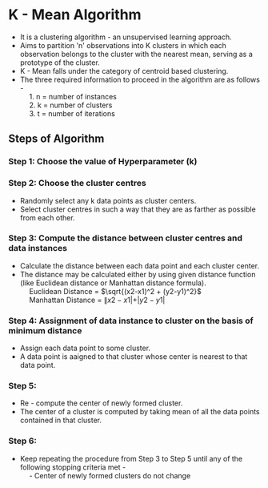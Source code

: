 # K - Mean Algorithm
- It is a clustering algorithm - an unsupervised learning approach.
- Aims to partition 'n' observations into K clusters in which each observation belongs to the cluster with the nearest mean, serving as a prototype of the cluster.
- K - Mean falls under the category of centroid based clustering.
- The three required information to proceed in the algorithm are as follows - <br>
&emsp; 1. n = number of instances <br>
&emsp; 2. k = number of clusters <br>
&emsp; 3. t = number of iterations 

## Steps of Algorithm
### Step 1: Choose the value of Hyperparameter (k)

### Step 2: Choose the cluster centres
- Randomly select any k data points as cluster centers.
- Select cluster centres in such a way that they are as farther as possible from each other.

### Step 3: Compute the distance between cluster centres and data instances
- Calculate the distance between each data point and each cluster center.
- The distance may be calculated either by using given distance function (like Euclidean distance or Manhattan distance formula). <br>
&emsp; Euclidean Distance = $\sqrt{(x2-x1)^2 + (y2-y1)^2}$ <br>
&emsp; Manhattan Distance = $\|x2 - x1| + |y2 - y1|$

### Step 4: Assignment of data instance to cluster on the basis of minimum distance
- Assign each data point to some cluster.
- A data point is aaigned to that cluster whose center is nearest to that data point.

### Step 5: 
- Re - compute the center of newly formed cluster.
- The center of a cluster is computed by taking mean of all the data points contained in that cluster.

### Step 6:
- Keep repeating the procedure from Step 3 to Step 5 until any of the following stopping criteria met - <br>
&emsp; - Center of newly formed clusters do not change
